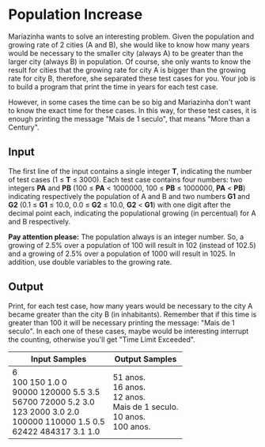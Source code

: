 # Population Increase
Mariazinha wants to solve an interesting problem. Given the population and growing rate of 2 cities (A and B), she would like to know how many years would be necessary to the smaller city (always A) to be greater than the larger city (always B) in population. Of course, she only wants to know the result for cities that the growing rate for city A is bigger than the growing rate for city B, therefore, she separated these test cases for you. Your job is to build a program that print the time in years for each test case.

However, in some cases the time can be so big and Mariazinha don't want to know the exact time for these cases. In this way, for these test cases, it is enough printing the message "Mais de 1 seculo", that means "More than a Century".

## Input
The first line of the input contains a single integer **T**, indicating the number of test cases (1 ≤ **T** ≤ 3000). Each test case contains four numbers: two integers **PA** and **PB** (100 ≤ **PA** < 1000000, 100 ≤ **PB** ≤ 1000000, **PA** < **PB**) indicating respectively the population of A and B and two numbers **G1** and **G2** (0.1 ≤ **G1** ≤ 10.0, 0.0 ≤ **G2** ≤ 10.0, **G2** < **G1**) with one digit after the decimal point each, indicating the populational growing (in percentual) for A and B respectively.

**Pay attention please:** The population always is an integer number. So, a growing of 2.5% over a population of 100 will result in 102 (instead of 102.5) and a growing of 2.5% over a population of 1000 will result in 1025. In addition, use double variables to the growing rate.

## Output
Print, for each test case, how many years would be necessary to the city A became greater than the city B (in inhabitants). Remember that if this time is greater than 100 it will be necessary printing the message: "Mais de 1 seculo". In each one of these cases, maybe would be interesting interrupt the counting, otherwise you'll get "Time Limit Exceeded".

|                                                                 Input Samples                                                                |                                    Output Samples                                   |
|----------------------------------------------------------------------------------------------------------------------------------------------|-------------------------------------------------------------------------------------|
| 6<br> 100 150 1.0 0<br> 90000 120000 5.5 3.5<br> 56700 72000 5.2 3.0<br> 123 2000 3.0 2.0<br> 100000 110000 1.5 0.5<br> 62422 484317 3.1 1.0 | 51 anos.<br> 16 anos.<br> 12 anos.<br> Mais de 1 seculo.<br> 10 anos.<br> 100 anos. |